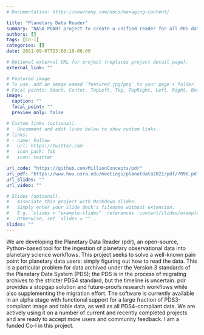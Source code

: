 ```yaml
---
# Documentation: https://wowchemy.com/docs/managing-content/

title: "Planetary Data Reader"
summary: "NASA PDART project to create a unified reader for all PDS data"
authors: []
tags: [Co-I]
categories: []
date: 2021-09-07T23:08:18-06:00

# Optional external URL for project (replaces project detail page).
external_link: ""

# Featured image
# To use, add an image named `featured.jpg/png` to your page's folder.
# Focal points: Smart, Center, TopLeft, Top, TopRight, Left, Right, BottomLeft, Bottom, BottomRight.
image:
  caption: ""
  focal_point: ""
  preview_only: false

# Custom links (optional).
#   Uncomment and edit lines below to show custom links.
# links:
# - name: Follow
#   url: https://twitter.com
#   icon_pack: fab
#   icon: twitter

url_code: "https://github.com/MillionConcepts/pdr"
url_pdf: "https://www.hou.usra.edu/meetings/planetdata2021/pdf/7096.pdf"
url_slides: ""
url_video: ""

# Slides (optional).
#   Associate this project with Markdown slides.
#   Simply enter your slide deck's filename without extension.
#   E.g. `slides = "example-slides"` references `content/slides/example-slides.md`.
#   Otherwise, set `slides = ""`.
slides: ""
---
```

We are developing the Planetary
Data Reader (pdr), an open-source, Python-based tool
for the ingestion of planetary observational data into
planetary science workflows. This project seeks to
solve a well-known pain point for planetary data users:
simply figuring out how to read the data. This is a
particular problem for data archived under the Version
3 standards of the Planetary Data System (PDS); the
PDS is in the process of migrating archives to the
stricter PDS4 standard, but the timeline is uncertain.
pdr provides a stopgap solution and future-proofs
research workflows while also supplementing the
migration effort.
The software is currently available in an alpha
stage with functional support for a large fraction of
PDS3-compliant image and table data, as well as all
PDS4-compliant data. We are actively using it on a
number of current and recently completed projects and
are ready to accept more users and community
feedback.
I am a funded Co-I in this project.
